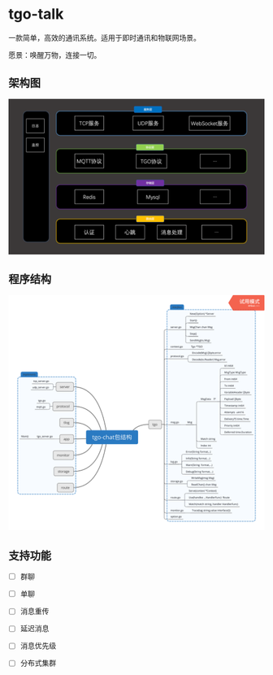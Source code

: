 # tgo-talk
一款简单，高效的通讯系统。适用于即时通讯和物联网场景。

愿景：唤醒万物，连接一切。

## 架构图
![](docs/架构图.png)

## 程序结构

![](docs/tgo-talk包结构.png)

## 支持功能
* [ ] 群聊
* [ ] 单聊
* [ ] 消息重传
* [ ] 延迟消息
* [ ] 消息优先级
* [ ] 分布式集群


 
